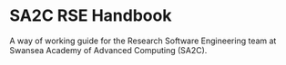 # SA2C RSE Handbook

A way of working guide for the Research Software Engineering team at Swansea Academy of Advanced Computing (SA2C).
